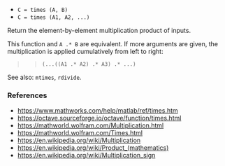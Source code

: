 - `C = times (A, B)`
- `C = times (A1, A2, ...)`

Return the element-by-element multiplication product of inputs.

This function and `A .* B` are equivalent. If more arguments are given, the
multiplication is applied cumulatively from left to right:

> > `(...((A1 .* A2) .* A3) .* ...)`

See also: `mtimes`, `rdivide`.

### References

- https://www.mathworks.com/help/matlab/ref/times.htm
- https://octave.sourceforge.io/octave/function/times.html
- https://mathworld.wolfram.com/Multiplication.html
- https://mathworld.wolfram.com/Times.html
- https://en.wikipedia.org/wiki/Multiplication
- https://en.wikipedia.org/wiki/Product_(mathematics)
- https://en.wikipedia.org/wiki/Multiplication_sign
